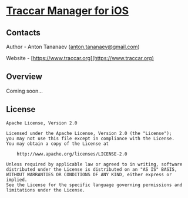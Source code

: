# [Traccar Manager for iOS](https://www.traccar.org)

## Contacts

Author - Anton Tananaev ([anton.tananaev@gmail.com](mailto:anton.tananaev@gmail.com))

Website - [https://www.traccar.org](https://www.traccar.org)

## Overview

Coming soon...

## License

    Apache License, Version 2.0

    Licensed under the Apache License, Version 2.0 (the "License");
    you may not use this file except in compliance with the License.
    You may obtain a copy of the License at

        http://www.apache.org/licenses/LICENSE-2.0

    Unless required by applicable law or agreed to in writing, software
    distributed under the License is distributed on an "AS IS" BASIS,
    WITHOUT WARRANTIES OR CONDITIONS OF ANY KIND, either express or implied.
    See the License for the specific language governing permissions and
    limitations under the License.

